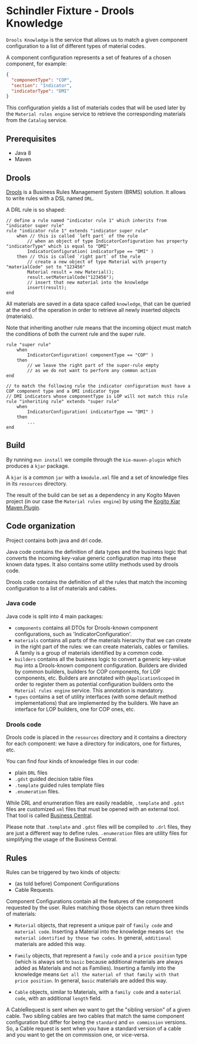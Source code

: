 # Schindler Fixture - Drools Knowledge

`Drools Knowledge` is the service that allows us to match a given component configuration to a
list of different types of material codes.

A component configuration represents a set of features of a chosen component, for example:

```json
{
  "componentType": "COP",
  "section": "Indicator",
  "indicatorType": "DMI"
}
```

This configuration yields a list of materials codes that will be used later by the `Material rules engine` service
to retrieve the corresponding materials from the `Catalog` service.

## Prerequisites

-  Java 8
-  Maven

## Drools

[Drools](https://www.drools.org/) is a Business Rules Management System (BRMS) solution. It allows to write
rules with a DSL named `DRL`.

A DRL rule is so shaped:

```DRL
// define a rule named "indicator rule 1" which inherits from "indicator super rule"
rule "indicator rule 1" extends "indicator super rule"
    when // this is called `left part` of the rule
        // when an object of type IndicatorConfiguration has property "indicatorType" which is equal to "DMI"
        IndicatorConfiguration( indicatorType == "DMI" )
    then // this is called `right part` of the rule
        // create a new object of type Material with property "materialCode" set to "123456"
        Material result = new Material();
        result.setMaterialCode("123456");
        // insert that new material into the knowledge
        insert(result);
end
```

All materials are saved in a data space called `knowledge`, that can be queried at the end of the operation in order
to retrieve all newly inserted objects (materials).

Note that inheriting another rule means that the incoming object must match the conditions of both the current rule
and the super rule.

```
rule "super rule"
    when
        IndicatorConfiguration( componentType == "COP" )
    then 
        // we leave the right part of the super-rule empty
        // as we do not want to perform any common action
end

// to match the following rule the indicator configuration must have a COP component type and a DMI indicator type
// DMI indicators whose componentType is LOP will not match this rule
rule "inheriting rule" extends "super rule"
    when
        IndicatorConfiguration( indicatorType == "DMI" )
    then 
        ...
end
```

## Build

By running `mvn install` we compile through the `kie-maven-plugin` which produces a `kjar` package.

A `kjar` is a common `jar` with a `kmodule.xml` file and a set of knowledge files in its
`resources` directory.

The result of the build can be set as a dependency in any Kogito Maven project (in our case the
`Material rules engine`) by using the [Kogito Kjar Maven Plugin](https://github.com/welldsagl/kogito-kjar-maven-plugin). 

## Code organization

Project contains both java and drl code. 

Java code contains the definition of data types and the business logic
that converts the incoming key-value generic configuration map into these known data types. It also contains some 
utility methods used by drools code.

Drools code contains the definition of all the rules that match the incoming configuration to a list of materials
and cables. 

### Java code

Java code is split into 4 main packages:

-  `components` contains all DTOs for Drools-known component configurations, such as 'IndicatorConfiguration'.
-  `materials` contains all parts of the materials hierarchy that we can create in the right part of the rules: we can 
create materials, cables or families. A family is a group of materials identified by a common code.
-  `builders` contains all the business logic to convert a generic key-value `Map` into a Drools-known component 
configuration. Builders are divided by common builders, builders for COP components, for LOP components, etc.
Builders are annotated with `@ApplicationScoped` in order to register them as potential configuration builders
onto the `Material rules engine` service. This annotation is mandatory.
-  `types` contains a set of utility interfaces (with some default method implementations) that are implemented by the 
builders. We have an interface for LOP builders, one for COP ones, etc.

### Drools code

Drools code is placed in the `resources` directory and it contains a directory for each component: we have a directory 
for indicators, one for fixtures, etc.

You can find four kinds of knowledge files in our code:

-  plain `DRL` files
-  `.gdst` guided decision table files
-  `.template` guided rules template files
-  `.enumeration` files.

While DRL and enumeration files are easily readable, `.template` and `.gdst` files are customized `xml` files
that must be opened with an external tool. That tool is called [Business Central](./docs/BUSINESS_CENTRAL.md).

Please note that `.template` and `.gdst` files will be compiled to `.drl` files, they are just a different way
to define rules. `.enumeration` files are utility files for simplifying the usage of the Business Central.

## Rules

Rules can be triggered by two kinds of objects:

-  (as told before) Component Configurations
-  Cable Requests.

Component Configurations contain all the features of the component requested by the user. Rules matching those
objects can return three kinds of materials:

-  `Material` objects, that represent a unique pair of `family code` and `material code`. Inserting a Material
into the knowledge means `Get the material identified by those two codes`. In general,
`additional` materials are added this way.

-  `Family` objects, that represent a `family code` and a `price position` type (which is always set to
`basic` because additional materials are always added as Materials and not as Families). Inserting a 
family into the knowledge means `Get all the material of that family with that price position`.
In general, `basic` materials are added this way.
 
 -  `Cable` objects, similar to Materials, with a `family code` and a `material code`, with an additional `length`
 field.  

A CableRequest is sent when we want to get the "sibling version" of a given cable. Two sibling cables are
two cables that match the same component configuration but differ for being the `standard` and `on commission`
versions. So, a Cable request is sent when you have a standard version of a cable and you want to get
the on commission one, or vice-versa.
